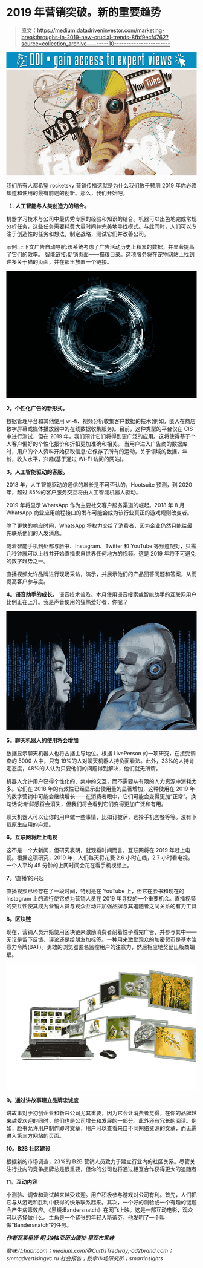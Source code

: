 # 2019 年营销突破。新的重要趋势

> 原文：<https://medium.datadriveninvestor.com/marketing-breakthroughs-in-2019-new-crucial-trends-8fbf9ecf4762?source=collection_archive---------10----------------------->

[![](img/3010e667012c6ef88f094c1e11b53b0d.png)](http://www.track.datadriveninvestor.com/1B9E)![](img/4dc7cc737891b93dc6ce98f8aeb23286.png)

我们所有人都希望 rocketsky 营销传播这就是为什么我们敢于预测 2019 年你必须知道和使用的最有前途的创新。那么，我们开始吧。

1.  **人工智能与人类创造力的结合。**

机器学习技术与公司中最优秀专家的经验和知识的结合。机器可以出色地完成常规分析任务，这些任务需要耗费大量时间并完美地寻找模式。与此同时，人们可以专注于创造性的任务和想法，制定战略，测试它们并改善公司。

示例:上下文广告自动导航:该系统考虑了广告活动历史上积累的数据，并显著提高了它们的效率。
智能链接:促销页面——猫粮目录。这项服务将在宠物网站上找到许多关于猫的页面，并在那里放置一个链接。

![](img/3ec3459b7c0b0b33e11195c93f3b45a1.png)

**2。个性化广告的新形式。**

数据管理平台和其他使用 wi-fi、视频分析收集客户数据的技术(例如，嵌入在商店数字屏幕或媒体播放器中的在线数据收集服务)。目前，这种类型的平台仅在 CIS 中进行测试，但在 2019 年，我们预计它们将得到更广泛的应用。这将使得基于个人客户偏好的个性化报价和折扣更加准确和相关。
当用户进入广告商的数据库时，用户的个人资料开始获取信息:它保存了所有的运动，关于领域的数据，年龄，收入水平，兴趣(基于通过 Wi-Fi 访问的网站)。

**3。人工智能驱动的客服。**

2018 年，人工智能驱动的通信的增长是不可否认的，Hootsuite 预测，到 2020 年，超过 85%的客户服务交互将由人工智能机器人驱动。

2019 年将显示 WhatsApp 作为主要社交客户服务渠道的崛起。2018 年 8 月 WhatsApp 商业应用编程接口的发布可能会成为该行业真正的游戏规则改变者。

除了更快的响应时间，WhatsApp 将权力交给了消费者，因为企业仍然只能给最先联系他们的人发消息。

随着智能手机到处都与脸书、Instagram、Twitter 和 YouTube 等频道配对，只需几秒钟就可以上线并开始直播来自世界任何地方的视频。这是 2019 年将不可避免的数字趋势之一。

直播视频允许品牌进行现场采访，演示，并展示他们的产品回答问题和答案，从而提高客户参与度。

**4。语音助手的成长。**
语音技术普及。本月使用语音搜索或智能助手的互联网用户比例正在上升。我是声音使用的狂热爱好者，你呢？

![](img/e9eb10b3999249db49555e9834cae2fd.png)

**5。聊天机器人的使用将会增加**

数据显示聊天机器人也将占据主导地位。根据 LivePerson 的一项研究，在接受调查的 5000 人中，只有 19%的人对聊天机器人持负面看法。此外，33%的人持肯定态度，48%的人认为只要他们的问题得到解决，他们就无所谓。

机器人允许用户获得个性化的、集中的交互，而不需要从有限的人力资源中消耗太多。它们在 2018 年的有效性已经显示出使用量的显著增加，这种使用在 2019 年的数字营销中可能会继续增长——在消费者眼中，它们可能会变得更加“正常”。换句话说:新鲜感将会消失，但我们将会看到它们变得更加广泛和有用。

聊天机器人可以让你的用户做一些事情，比如订披萨，选择手机套餐等等。没有下载原生应用的麻烦。

**6。互联网将赶上电视**

这不是一个大新闻，但研究表明，就观看时间而言，互联网将在 2019 年赶上电视。根据这项研究，2019 年，人们每天将花费 2.6 小时在线，2.7 小时看电视。一个人平均 45 分钟的上网时间会花在看手机视频上。

**7。**‘直播’的兴起

直播视频已经存在了一段时间，特别是在 YouTube 上，但它在脸书和现在的 Instagram 上的流行使它成为营销人员在 2019 年寻找的一个重要机会。直播视频的交互性使其成为营销人员与观众互动并加强品牌与其追随者之间关系的有力工具

**8。区块链**

现在，营销人员开始使用区块链来激励消费者耐着性子看完广告，并参与其中——无论是留下反馈、评论还是给朋友加标签。一种用来激励观众的加密货币是基本注意力令牌(BAT)。勇敢的浏览器匿名监控用户的注意力，然后相应地奖励出版商蝙蝠。

![](img/674cf374a16d9fda0c190c9df24b4647.png)

**9。通过讲故事建立品牌忠诚度**

讲故事对于初创企业和新兴公司尤其重要，因为它会让消费者觉得，在你的品牌越来越受欢迎的同时，他们也是公司增长和发展的一部分。此外还有冗长的阅读。例如，脸书允许用户制作即时文章，用户可以查看来自不同网络资源的文章，而无需进入第三方网站的页面。

**10。B2B 社区建设**

根据新的市场调查，23%的 B2B 营销人员致力于建立行业内的社区关系。尽管关注行业内的竞争品牌总是很重要，但你的公司也将通过相互合作获得更大的追随者

**11。互动内容**

小测验、调查和测试越来越受欢迎。用户积极参与游戏对公司有利。首先，人们把它与从游戏和胜利中获得的快乐联系起来。其次，一个好的测验或一个有趣的谜题会产生病毒效应。《黑镜:Bandersnatch》在网飞上映。这是一部互动电影，观众可以选择做什么。主角是一个紧张的年轻人斯蒂芬，他发明了一个叫做“Bandersnatch”的任务。

***作者瓦莱里娅·明戈娃&亚历山德拉·里亚布采娃***

*酸味儿:habr.com；medium.com/@CurtisTredway;·ad2brand.com；smmadvertisingvc.ru 社会报告；数字市场研究所；smartinsights*